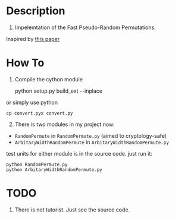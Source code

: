 Description
===========

1. Impelemtation of the Fast Pseudo-Random Permutations.

  Inspired by [this paper](https://eprint.iacr.org/2012/254.pdf)


How To
======

1. Compile the cython module


    python setup.py build_ext --inplace

or simply use python

    cp convert.pyx convert.py

2. There is two modules in my project now:


  * `RandomPermute` in `RandomPermute.py` (aimed to cryptology-safe)
  * `ArbitaryWidthRandomPermute` in `ArbitaryWidthRandomPermute.py`

test units for either module is in the source code. just run it:

    python RandomPermute.py
    python ArbitaryWidthRandomPermute.py

TODO
====

1. There is not tutorist. Just see the source code.
